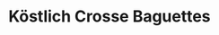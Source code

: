 ---
layout: blog-zubereitung
permalink: /baguette/
pagedesc: Köstlich Crosse Baguettes
title: Köstlich Crosse Baguettes
headline: Köstlich Crosse Baguettes
thumbnail: /wp-content/images/baguette.jpg
datafile: baguette
tags: [Backen]
portionen: 3 Baguettes
htmlbeforeheadend: blog/htmlbeforeheadend.html
htmlbeforebodyend: blog/htmlbeforebodyend.html
---